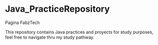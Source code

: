 # Java_PracticeRepository
Pagina FabzTech

This repository contains Java practices and proyects for study purposes, feel free to navigate thru my study pathway.
